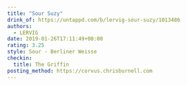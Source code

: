 ```yaml
---
title: "Sour Suzy"
drink_of: https://untappd.com/b/lervig-sour-suzy/1013486
authors:
  - LERVIG
date: 2019-01-26T17:11:49+00:00
rating: 3.25
style: Sour - Berliner Weisse
checkin:
  title: The Griffin
posting_method: https://corvus.chrisburnell.com
---
```

